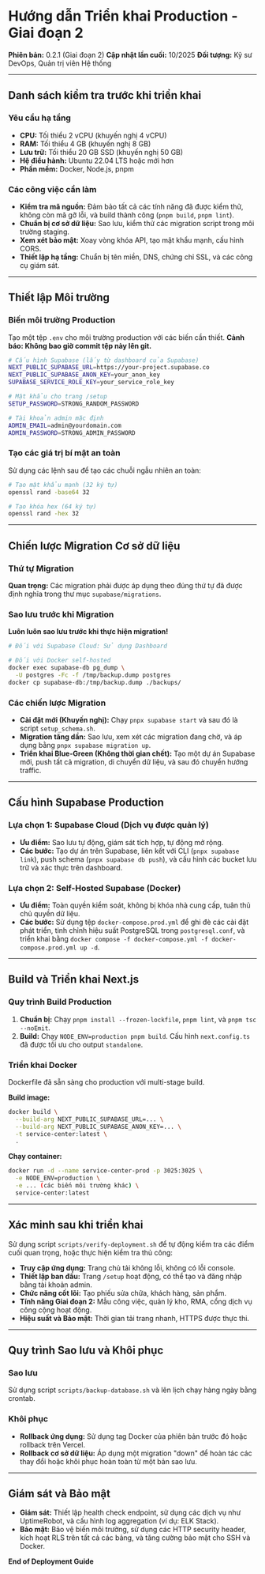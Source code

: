 # Hướng dẫn Triển khai Production - Giai đoạn 2

**Phiên bản:** 0.2.1 (Giai đoạn 2)
**Cập nhật lần cuối:** 10/2025
**Đối tượng:** Kỹ sư DevOps, Quản trị viên Hệ thống

---

## Danh sách kiểm tra trước khi triển khai

### Yêu cầu hạ tầng

*   **CPU:** Tối thiểu 2 vCPU (khuyến nghị 4 vCPU)
*   **RAM:** Tối thiểu 4 GB (khuyến nghị 8 GB)
*   **Lưu trữ:** Tối thiểu 20 GB SSD (khuyến nghị 50 GB)
*   **Hệ điều hành:** Ubuntu 22.04 LTS hoặc mới hơn
*   **Phần mềm:** Docker, Node.js, pnpm

### Các công việc cần làm

*   **Kiểm tra mã nguồn:** Đảm bảo tất cả các tính năng đã được kiểm thử, không còn mã gỡ lỗi, và build thành công (`pnpm build`, `pnpm lint`).
*   **Chuẩn bị cơ sở dữ liệu:** Sao lưu, kiểm thử các migration script trong môi trường staging.
*   **Xem xét bảo mật:** Xoay vòng khóa API, tạo mật khẩu mạnh, cấu hình CORS.
*   **Thiết lập hạ tầng:** Chuẩn bị tên miền, DNS, chứng chỉ SSL, và các công cụ giám sát.

---

## Thiết lập Môi trường

### Biến môi trường Production

Tạo một tệp `.env` cho môi trường production với các biến cần thiết. **Cảnh báo: Không bao giờ commit tệp này lên git.**

```bash
# Cấu hình Supabase (lấy từ dashboard của Supabase)
NEXT_PUBLIC_SUPABASE_URL=https://your-project.supabase.co
NEXT_PUBLIC_SUPABASE_ANON_KEY=your_anon_key
SUPABASE_SERVICE_ROLE_KEY=your_service_role_key

# Mật khẩu cho trang /setup
SETUP_PASSWORD=STRONG_RANDOM_PASSWORD

# Tài khoản admin mặc định
ADMIN_EMAIL=admin@yourdomain.com
ADMIN_PASSWORD=STRONG_ADMIN_PASSWORD
```

### Tạo các giá trị bí mật an toàn

Sử dụng các lệnh sau để tạo các chuỗi ngẫu nhiên an toàn:

```bash
# Tạo mật khẩu mạnh (32 ký tự)
openssl rand -base64 32

# Tạo khóa hex (64 ký tự)
openssl rand -hex 32
```

---

## Chiến lược Migration Cơ sở dữ liệu

### Thứ tự Migration

**Quan trọng:** Các migration phải được áp dụng theo đúng thứ tự đã được định nghĩa trong thư mục `supabase/migrations`.

### Sao lưu trước khi Migration

**Luôn luôn sao lưu trước khi thực hiện migration!**

```bash
# Đối với Supabase Cloud: Sử dụng Dashboard

# Đối với Docker self-hosted
docker exec supabase-db pg_dump \
  -U postgres -Fc -f /tmp/backup.dump postgres
docker cp supabase-db:/tmp/backup.dump ./backups/
```

### Các chiến lược Migration

*   **Cài đặt mới (Khuyến nghị):** Chạy `pnpx supabase start` và sau đó là script `setup_schema.sh`.
*   **Migration tăng dần:** Sao lưu, xem xét các migration đang chờ, và áp dụng bằng `pnpx supabase migration up`.
*   **Triển khai Blue-Green (Không thời gian chết):** Tạo một dự án Supabase mới, push tất cả migration, di chuyển dữ liệu, và sau đó chuyển hướng traffic.

---

## Cấu hình Supabase Production

### Lựa chọn 1: Supabase Cloud (Dịch vụ được quản lý)

*   **Ưu điểm:** Sao lưu tự động, giám sát tích hợp, tự động mở rộng.
*   **Các bước:** Tạo dự án trên Supabase, liên kết với CLI (`pnpx supabase link`), push schema (`pnpx supabase db push`), và cấu hình các bucket lưu trữ và xác thực trên dashboard.

### Lựa chọn 2: Self-Hosted Supabase (Docker)

*   **Ưu điểm:** Toàn quyền kiểm soát, không bị khóa nhà cung cấp, tuân thủ chủ quyền dữ liệu.
*   **Các bước:** Sử dụng tệp `docker-compose.prod.yml` để ghi đè các cài đặt phát triển, tinh chỉnh hiệu suất PostgreSQL trong `postgresql.conf`, và triển khai bằng `docker compose -f docker-compose.yml -f docker-compose.prod.yml up -d`.

---

## Build và Triển khai Next.js

### Quy trình Build Production

1.  **Chuẩn bị:** Chạy `pnpm install --frozen-lockfile`, `pnpm lint`, và `pnpm tsc --noEmit`.
2.  **Build:** Chạy `NODE_ENV=production pnpm build`. Cấu hình `next.config.ts` đã được tối ưu cho output `standalone`.

### Triển khai Docker

Dockerfile đã sẵn sàng cho production với multi-stage build.

**Build image:**

```bash
docker build \
  --build-arg NEXT_PUBLIC_SUPABASE_URL=... \
  --build-arg NEXT_PUBLIC_SUPABASE_ANON_KEY=... \
  -t service-center:latest \
  .
```

**Chạy container:**

```bash
docker run -d --name service-center-prod -p 3025:3025 \
  -e NODE_ENV=production \
  -e ... (các biến môi trường khác) \
  service-center:latest
```

---

## Xác minh sau khi triển khai

Sử dụng script `scripts/verify-deployment.sh` để tự động kiểm tra các điểm cuối quan trọng, hoặc thực hiện kiểm tra thủ công:

*   **Truy cập ứng dụng:** Trang chủ tải không lỗi, không có lỗi console.
*   **Thiết lập ban đầu:** Trang `/setup` hoạt động, có thể tạo và đăng nhập bằng tài khoản admin.
*   **Chức năng cốt lõi:** Tạo phiếu sửa chữa, khách hàng, sản phẩm.
*   **Tính năng Giai đoạn 2:** Mẫu công việc, quản lý kho, RMA, cổng dịch vụ công cộng hoạt động.
*   **Hiệu suất và Bảo mật:** Thời gian tải trang nhanh, HTTPS được thực thi.

---

## Quy trình Sao lưu và Khôi phục

### Sao lưu

Sử dụng script `scripts/backup-database.sh` và lên lịch chạy hàng ngày bằng crontab.

### Khôi phục

*   **Rollback ứng dụng:** Sử dụng tag Docker của phiên bản trước đó hoặc rollback trên Vercel.
*   **Rollback cơ sở dữ liệu:** Áp dụng một migration "down" để hoàn tác các thay đổi hoặc khôi phục hoàn toàn từ một bản sao lưu.

---

## Giám sát và Bảo mật

*   **Giám sát:** Thiết lập health check endpoint, sử dụng các dịch vụ như UptimeRobot, và cấu hình log aggregation (ví dụ: ELK Stack).
*   **Bảo mật:** Bảo vệ biến môi trường, sử dụng các HTTP security header, kích hoạt RLS trên tất cả các bảng, và tăng cường bảo mật cho SSH và Docker.

**End of Deployment Guide**